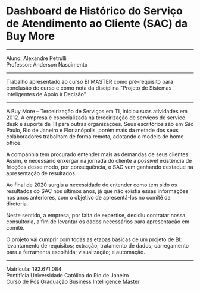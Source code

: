 # Dashboard de Histórico do Serviço de Atendimento ao Cliente (SAC) da Buy More
___________________________________________________________________________________________________


Aluno: Alexandre Petrulli \
Professor: Anderson Nascimento

___________________________________________________________________________________________________

Trabalho apresentado ao curso BI MASTER como pré-requisito para conclusão de curso e como nota da disciplina "Projeto de Sistemas Inteligentes de Apoio à Decisão"

___________________________________________________________________________________________________


A Buy More – Terceirização de Serviços em TI, iniciou suas atividades em 2012. A empresa é especializada na terceirização de serviços de service desk e suporte de TI para outras organizações. Seus escritórios são em São Paulo, Rio de Janeiro e Florianópolis, porém mais da metade dos seus colaboradores trabalham de forma remota, adotando o modelo de home office.
	
A companhia tem procurado entender mais as demandas de seus clientes. Assim, é necessário enxergar na jornada do cliente a possível existência de fricções desse modo, por consequência, o SAC vem ganhando destaque na apresentação de resultados.

Ao final de 2020 surgiu a necessidade de entender como tem sido os resultados do SAC nos últimos anos, já que não existia essas informações nos anos anteriores, com o objetivo de apresentá-los no comitê da diretoria. 

Neste sentido, a empresa, por falta de expertise, decidiu contratar nossa consultoria, a fim de levantar os dados necessários para apresentação em comitê.

	
O projeto vai cumprir com todas as etapas básicas de um projeto de BI: levantamento de requisitos; extração; tratamento de dados; carregamento para a ferramenta escolhida; visualização; e automação.

_____________________________________________________________________________________________________

Matrícula: 192.671.084 \
Pontifícia Universidade Católica do Rio de Janeiro \
Curso de Pós Graduação Business Intelligence Master
